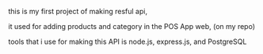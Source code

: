 this is my first project of making resful api, 

it used for adding products and category in the POS App web, (on my repo)

tools that i use for making this API is node.js, express.js, and PostgreSQL
